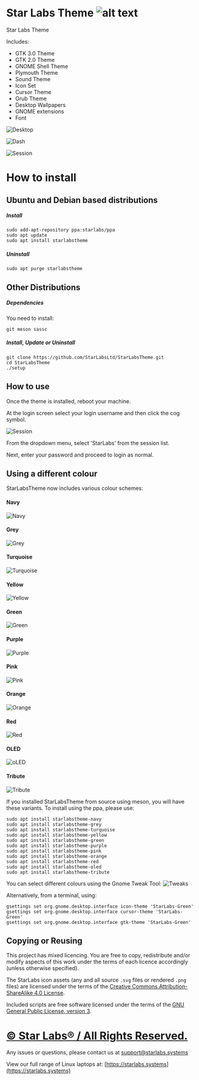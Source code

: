 # Star Labs Theme ![alt text](https://cdn.shopify.com/s/files/1/2059/5897/files/Star_50x.png?v=1513954416 "Star Labs Systems")
Star Labs Theme

Includes:
* GTK 3.0 Theme
* GTK 2.0 Theme
* GNOME Shell Theme
* Plymouth Theme
* Sound Theme
* Icon Set
* Cursor Theme
* Grub Theme
* Desktop Wallpapers
* GNOME extensions
* Font

![Desktop](Screenshots/Desktop.png)

![Dash](Screenshots/Dash.png)

![Session](Screenshots/Session.png)

# How to install
## Ubuntu and Debian based distributions
##### Install
```
sudo add-apt-repository ppa:starlabs/ppa
sudo apt update
sudo apt install starlabstheme
```
##### Uninstall
```
sudo apt purge starlabstheme
```


## Other Distributions
##### Dependencies
You need to install:
```
git meson sassc
```
##### Install, Update or Uninstall
```
git clone https://github.com/StarLabsLtd/StarLabsTheme.git
cd StarLabsTheme
./setup
```

## How to use

Once the theme is installed, reboot your machine.

At the login screen select your login username and then click the cog symbol.

![Session](Screenshots/Session-cropped.png)

From the dropdown menu, select 'StarLabs' from the session list.

Next, enter your password and proceed to login as normal.

## Using a different colour

StarLabsTheme now includes various colour schemes:
#### Navy
![Navy](backgrounds/StarWallpaper0Navy.png)
#### Grey
![Grey](backgrounds/StarWallpaper0Grey.png)
#### Turquoise
![Turquoise](backgrounds/StarWallpaper0Turquoise.png)
#### Yellow
![Yellow](backgrounds/StarWallpaper0Yellow.png)
#### Green
![Green](backgrounds/StarWallpaper0Green.png)
#### Purple
![Purple](backgrounds/StarWallpaper0Purple.png)
#### Pink
![Pink](backgrounds/StarWallpaper0Pink.png)
#### Orange
![Orange](backgrounds/StarWallpaper0Orange.png)
#### Red
![Red](backgrounds/StarWallpaper0Red.png)
#### OLED
![oLED](backgrounds/StarWallpaper0OLED.png)
#### Tribute
![Tribute](backgrounds/StarWallpaper0Tribute.png)

If you installed StarLabsTheme from source using meson, you will have these variants. To install using the ppa, please use:
```
sudo apt install starlabstheme-navy
sudo apt install starlabstheme-grey
sudo apt install starlabstheme-turquoise
sudo apt install starlabstheme-yellow
sudo apt install starlabstheme-green
sudo apt install starlabstheme-purple
sudo apt install starlabstheme-pink
sudo apt install starlabstheme-orange
sudo apt install starlabstheme-red
sudo apt install starlabstheme-oled
sudo apt install starlabstheme-tribute

```

You can select different colours using the Gnome Tweak Tool:
![Tweaks](Screenshots/Tweaks.png)

Alternatively, from a terminal, using:
```
gsettings set org.gnome.desktop.interface icon-theme 'StarLabs-Green'
gsettings set org.gnome.desktop.interface cursor-theme 'StarLabs-Green'
gsettings set org.gnome.desktop.interface gtk-theme 'StarLabs-Green'
```


## Copying or Reusing

This project has mixed licencing. You are free to copy, redistribute and/or modify aspects of this work under the terms of each licence accordingly (unless otherwise specified).

The StarLabs icon assets (any and all source `.svg` files or rendered `.png` files) are licensed under the terms of the [Creative Commons Attribution-ShareAlike 4.0 License](https://creativecommons.org/licenses/by-sa/4.0/).

Included scripts are free software licensed under the terms of the [GNU General Public License, version 3](https://www.gnu.org/licenses/gpl-3.0.txt).


# [© Star Labs® / All Rights Reserved.](https://starlabs.systems)
Any issues or questions, please contact us at [support@starlabs.systems](mailto:supportstarlabs.systems)

View our full range of Linux laptops at: [https://starlabs.systems](https://starlabs.systems)

